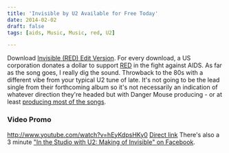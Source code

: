 ```yaml
---
title: 'Invisible by U2 Available for Free Today'
date: 2014-02-02
draft: false
tags: [aids, Music, Music, red, U2]

---
```


Download [Invisible (RED) Edit Version](https://itunes.apple.com/ca/album/invisible-red-edit-version/id808571195?uo=4&at=10l4Ki). For every download, a US corporation donates a dollar to support [RED](http://www.red.org) in the fight against AIDS. As far as the song goes, I really dig the sound. Throwback to the 80s with a different vibe from your typical U2 tune of late. It's not going to be the lead single from their forthcoming album so it's not necessarily an indication of whatever direction they're headed but with Danger Mouse producing - or at least [producing most of the songs](http://www.usatoday.com/story/life/music/2014/01/31/a-conversation-with-bono/5036165/).

### Video Promo

http://www.youtube.com/watch?v=hEyKdpsHKy0 [Direct link](http://www.youtube.com/watch?v=hEyKdpsHKy0) There's also a 3 minute ["In the Studio with U2: Making of Invisible" on Facebook](https://www.facebook.com/photo.php?v=10152956815051686).[](https://itunes.apple.com/ca/album/invisible-red-edit-version/id808571195?uo=4&at=10l4Ki)